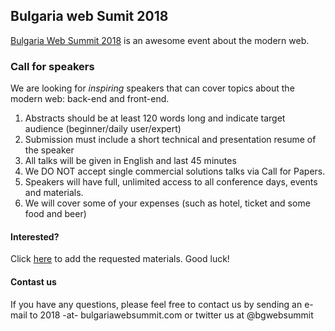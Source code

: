 ## Bulgaria web Sumit 2018

[Bulgaria Web Summit 2018](https://bulgariawebsummit.com) is an awesome event about the modern web.

### Call for speakers

We are looking for *inspiring* speakers that can cover topics about the modern web: back-end and front-end.

1. Abstracts should be at least 120 words long and indicate target audience (beginner/daily user/expert)
2. Submission must include a short technical and presentation resume of the speaker
3. All talks will be given in English and last 45 minutes
4. We DO NOT accept single commercial solutions talks via Call for Papers.
5. Speakers will have full, unlimited access to all conference days, events and materials.
6. We will cover some of your expenses (such as hotel, ticket and some food and beer)


#### Interested?
Click [here](https://github.com/BulgariaWebSummit/bulgariawebsummit.github.io/issues/new) to add the requested materials. 
Good luck!


#### Contast us
If you have any questions, please feel free to contact us by sending an e-mail to 2018 -at- bulgariawebsummit.com or twitter us at @bgwebsummit
